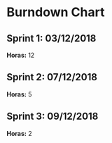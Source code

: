 # Burndown Chart

## Sprint 1: 03/12/2018

**Horas:** 12

## Sprint 2: 07/12/2018

**Horas:** 5

## Sprint 3: 09/12/2018

**Horas:** 2